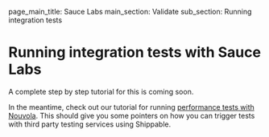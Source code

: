 page_main_title: Sauce Labs
main_section: Validate
sub_section: Running integration tests

# Running integration tests with Sauce Labs

A complete step by step tutorial for this is coming soon.

In the meantime, check out our tutorial for running [performance tests with Nouvola](/validate/nouvola/). This should give you some pointers on how you can trigger tests with third party testing services using Shippable.
